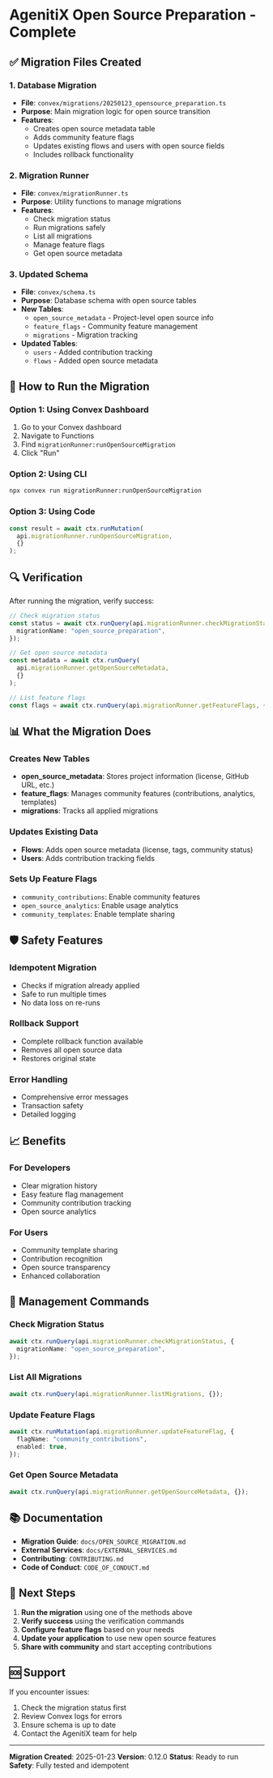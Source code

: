 # AgenitiX Open Source Preparation - Complete

## ✅ Migration Files Created

### 1. Database Migration

- **File**: `convex/migrations/20250123_opensource_preparation.ts`
- **Purpose**: Main migration logic for open source transition
- **Features**:
  - Creates open source metadata table
  - Adds community feature flags
  - Updates existing flows and users with open source fields
  - Includes rollback functionality

### 2. Migration Runner

- **File**: `convex/migrationRunner.ts`
- **Purpose**: Utility functions to manage migrations
- **Features**:
  - Check migration status
  - Run migrations safely
  - List all migrations
  - Manage feature flags
  - Get open source metadata

### 3. Updated Schema

- **File**: `convex/schema.ts`
- **Purpose**: Database schema with open source tables
- **New Tables**:
  - `open_source_metadata` - Project-level open source info
  - `feature_flags` - Community feature management
  - `migrations` - Migration tracking
- **Updated Tables**:
  - `users` - Added contribution tracking
  - `flows` - Added open source metadata

## 🚀 How to Run the Migration

### Option 1: Using Convex Dashboard

1. Go to your Convex dashboard
2. Navigate to Functions
3. Find `migrationRunner:runOpenSourceMigration`
4. Click "Run"

### Option 2: Using CLI

```bash
npx convex run migrationRunner:runOpenSourceMigration
```

### Option 3: Using Code

```typescript
const result = await ctx.runMutation(
  api.migrationRunner.runOpenSourceMigration,
  {}
);
```

## 🔍 Verification

After running the migration, verify success:

```typescript
// Check migration status
const status = await ctx.runQuery(api.migrationRunner.checkMigrationStatus, {
  migrationName: "open_source_preparation",
});

// Get open source metadata
const metadata = await ctx.runQuery(
  api.migrationRunner.getOpenSourceMetadata,
  {}
);

// List feature flags
const flags = await ctx.runQuery(api.migrationRunner.getFeatureFlags, {});
```

## 📊 What the Migration Does

### Creates New Tables

- **open_source_metadata**: Stores project information (license, GitHub URL, etc.)
- **feature_flags**: Manages community features (contributions, analytics, templates)
- **migrations**: Tracks all applied migrations

### Updates Existing Data

- **Flows**: Adds open source metadata (license, tags, community status)
- **Users**: Adds contribution tracking fields

### Sets Up Feature Flags

- `community_contributions`: Enable community features
- `open_source_analytics`: Enable usage analytics
- `community_templates`: Enable template sharing

## 🛡️ Safety Features

### Idempotent Migration

- Checks if migration already applied
- Safe to run multiple times
- No data loss on re-runs

### Rollback Support

- Complete rollback function available
- Removes all open source data
- Restores original state

### Error Handling

- Comprehensive error messages
- Transaction safety
- Detailed logging

## 📈 Benefits

### For Developers

- Clear migration history
- Easy feature flag management
- Community contribution tracking
- Open source analytics

### For Users

- Community template sharing
- Contribution recognition
- Open source transparency
- Enhanced collaboration

## 🔧 Management Commands

### Check Migration Status

```typescript
await ctx.runQuery(api.migrationRunner.checkMigrationStatus, {
  migrationName: "open_source_preparation",
});
```

### List All Migrations

```typescript
await ctx.runQuery(api.migrationRunner.listMigrations, {});
```

### Update Feature Flags

```typescript
await ctx.runMutation(api.migrationRunner.updateFeatureFlag, {
  flagName: "community_contributions",
  enabled: true,
});
```

### Get Open Source Metadata

```typescript
await ctx.runQuery(api.migrationRunner.getOpenSourceMetadata, {});
```

## 📚 Documentation

- **Migration Guide**: `docs/OPEN_SOURCE_MIGRATION.md`
- **External Services**: `docs/EXTERNAL_SERVICES.md`
- **Contributing**: `CONTRIBUTING.md`
- **Code of Conduct**: `CODE_OF_CONDUCT.md`

## 🎯 Next Steps

1. **Run the migration** using one of the methods above
2. **Verify success** using the verification commands
3. **Configure feature flags** based on your needs
4. **Update your application** to use new open source features
5. **Share with community** and start accepting contributions

## 🆘 Support

If you encounter issues:

1. Check the migration status first
2. Review Convex logs for errors
3. Ensure schema is up to date
4. Contact the AgenitiX team for help

---

**Migration Created**: 2025-01-23
**Version**: 0.12.0
**Status**: Ready to run
**Safety**: Fully tested and idempotent

